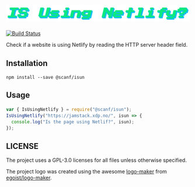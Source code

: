 # ![isun - Is Using Netlify?](./logo.png)

[![Build Status](https://travis-ci.org/scanf/isun.svg?branch=master)](https://travis-ci.org/scanf/isun)

Check if a website is using Netlify by reading the HTTP server header field.

## Installation

    npm install --save @scanf/isun

## Usage

```js
var { IsUsingNetlify } = require("@scanf/isun");
IsUsingNetlify("https://jamstack.xdp.no/", isun => {
  console.log("Is the page using Netlif?", isun);
});
```

## LICENSE

The project uses a GPL-3.0 licenses for all files unless otherwise specified.

The project logo was created using the awesome [logo-maker](https://logo-maker.egoist.sh/) from [egoist/logo-maker](https://github.com/egoist/logo-maker).
